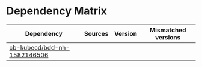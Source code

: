 # Dependency Matrix

Dependency | Sources | Version | Mismatched versions
---------- | ------- | ------- | -------------------
[cb-kubecd/bdd-nh-1582146506](https://github.com/cb-kubecd/bdd-nh-1582146506.git) |  | []() | 

